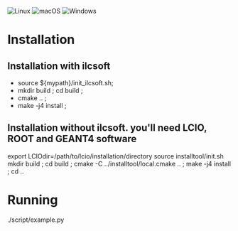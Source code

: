 
![Linux](https://github.com/RPClab/SDHCALSim/workflows/Linux/badge.svg?branch=master)   ![macOS](https://github.com/RPClab/SDHCALSim/workflows/macOS/badge.svg?branch=master)   ![Windows](https://github.com/RPClab/SDHCALSim/workflows/Windows/badge.svg?branch=master)

# Installation

## Installation with ilcsoft

- source ${mypath}/init_ilcsoft.sh;
- mkdir build ; cd build ;
- cmake .. ;
- make -j4 install ;

## Installation without ilcsoft. you'll need LCIO, ROOT and GEANT4 software

export LCIOdir=/path/to/lcio/installation/directory
source  installtool/init.sh
mkdir build ; cd build ;
cmake -C ../installtool/local.cmake .. ;
make -j4 install ;
cd ..

# Running

./script/example.py
